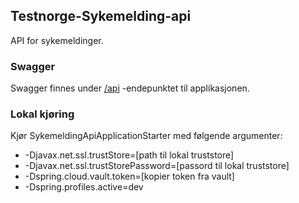 ## Testnorge-Sykemelding-api
API for sykemeldinger.

### Swagger
Swagger finnes under [/api](https://testnorge-sykemelding-api.nais.preprod.local/api) -endepunktet til applikasjonen.

### Lokal kjøring
Kjør SykemeldingApiApplicationStarter med følgende argumenter:
 - -Djavax.net.ssl.trustStore=[path til lokal truststore]
 - -Djavax.net.ssl.trustStorePassword=[passord til lokal truststore]
 - -Dspring.cloud.vault.token=[kopier token fra vault]
 - -Dspring.profiles.active=dev